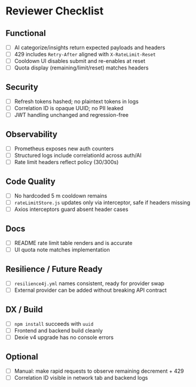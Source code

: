 # Reviewer Checklist

## Functional

- [ ] AI categorize/insights return expected payloads and headers
- [ ] 429 includes `Retry-After` aligned with `X-RateLimit-Reset`
- [ ] Cooldown UI disables submit and re-enables at reset
- [ ] Quota display (remaining/limit/reset) matches headers

## Security

- [ ] Refresh tokens hashed; no plaintext tokens in logs
- [ ] Correlation ID is opaque UUID; no PII leaked
- [ ] JWT handling unchanged and regression-free

## Observability

- [ ] Prometheus exposes new auth counters
- [ ] Structured logs include correlationId across auth/AI
- [ ] Rate limit headers reflect policy (30/300s)

## Code Quality

- [ ] No hardcoded 5 m cooldown remains
- [ ] `rateLimitStore.js` updates only via interceptor, safe if headers missing
- [ ] Axios interceptors guard absent header cases

## Docs

- [ ] README rate limit table renders and is accurate
- [ ] UI quota note matches implementation

## Resilience / Future Ready

- [ ] `resilience4j.yml` names consistent, ready for provider swap
- [ ] External provider can be added without breaking API contract

## DX / Build

- [ ] `npm install` succeeds with `uuid`
- [ ] Frontend and backend build cleanly
- [ ] Dexie v4 upgrade has no console errors

## Optional

- [ ] Manual: make rapid requests to observe remaining decrement + 429
- [ ] Correlation ID visible in network tab and backend logs
